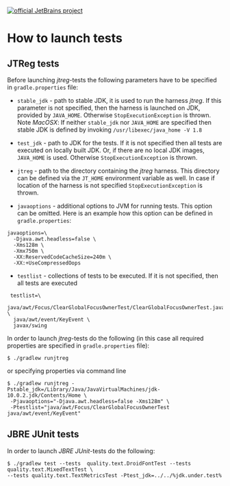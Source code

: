 [![official JetBrains project](http://jb.gg/badges/official.svg)](https://confluence.jetbrains.com/display/ALL/JetBrains+on+GitHub)

# How to launch tests
## JTReg tests

Before launching _jtreg_-tests the following parameters have to be specified in `gradle.properties` file:

* `stable_jdk` - path to stable JDK, it is used to run the harness _jtreg_. If this parameter is not specified, then
the harness is launched on JDK, provided by `JAVA_HOME`. Otherwise `StopExecutionException` is thrown.
<br>Note _MacOSX_: If neither `stable_jdk` nor `JAVA_HOME` are specified then stable JDK is defined by invoking
```/usr/libexec/java_home -V 1.8```

* `test_jdk` - path to JDK for the tests. If it is not specified then all tests are executed on locally built JDK. Or,
if there are no local JDK images, `JAVA_HOME` is used. Otherwise `StopExecutionException` is thrown.

* `jtreg` - path to the directory containing the _jtreg_ harness. This directory can be defined via the `JT_HOME`
environment variable as well. In case if location of the harness is not specified `StopExecutionException` is thrown.  

* `javaoptions` - additional options to JVM for running tests. This option can be omitted. Here is an example how this
option can be defined in `gradle.properties`:
```
javaoptions=\
  -Djava.awt.headless=false \
  -Xms128m \
  -Xmx750m \
  -XX:ReservedCodeCacheSize=240m \
  -XX:+UseCompressedOops
``` 

* `testlist` - collections of tests to be executed. If it is not specified, then all tests are executed
```
 testlist=\
  java/awt/Focus/ClearGlobalFocusOwnerTest/ClearGlobalFocusOwnerTest.java \
  java/awt/event/KeyEvent \
  javax/swing
```

In order to launch _jtreg_-tests do the following (in this case all required properties are specified in
`gradle.properties` file):
```
$ ./gradlew runjtreg
```
or specifying properties via command line
```
$ ./gradlew runjtreg -Pstable_jdk=/Library/Java/JavaVirtualMachines/jdk-10.0.2.jdk/Contents/Home \
 -Pjavaoptions="-Djava.awt.headless=false -Xms128m" \
 -Ptestlist="java/awt/Focus/ClearGlobalFocusOwnerTest java/awt/event/KeyEvent"
 ```

 ## JBRE JUnit tests

In order to launch _JBRE JUnit_-tests do the following:
```
$ ./gradlew test --tests  quality.text.DroidFontTest --tests quality.text.MixedTextTest \
--tests quality.text.TextMetricsTest -Ptest_jdk=../../%jdk.under.test%
 ```